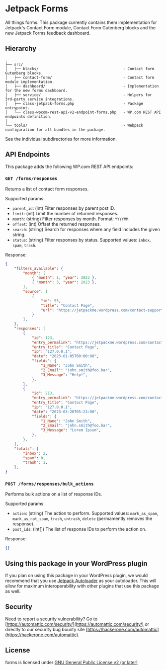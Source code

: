 # Jetpack Forms

All things forms. This package currently contains them implementation for Jetpack's Contact Form module, Contact Form Gutenberg blocks and the new Jetpack Forms feedback dashboard.

## Hierarchy

```
.
├── src/
│   ├── blocks/                                      - Contact form Gutenberg blocks.
│   ├── contact-form/                                - Contact form module implementation.
│   ├── dashboard/                                   - Implementation for the new forms dashboard.
│   ├── service/                                     - Helpers for 3rd-party service integrations.
│   ├── class-jetpack-forms.php                      - Package entrypoint.
│   └── class-wpcom-rest-api-v2-endpoint-forms.php   - WP.com REST API endpoints definition.
│
└── tools/                                           - Webpack configuration for all bundles in the package.
```

See the individual subdirectories for more information.

## API Endpoints

This package adds the following WP.com REST API endpoints:

### `GET /forms/responses`

Returns a list of contact form responses.

Supported params:

- `parent_id`: (int) Filter responses by parent post ID.
- `limit`: (int) Limit the number of returned responses.
- `month`: (string) Filter responses by month. Format: `YYYYMM`
- `offset`: (int) Offset the returned responses.
- `search`: (string) Search for responses where any field includes the given string.
- `status`: (string) Filter responses by status. Supported values: `inbox`, `spam`, `trash`.

Response:

```json
{
    "filters_available": {
        "month": [
            { "month": 1, "year": 2023 },
            { "month": 3, "year": 2023 },
        ],
        "source": [
            {
                "id": 55,
                "title": "Contact Page",
                "url": "https://jetpackme.wordpress.com/contact-support",
            }
        ],
    },
    "responses": [
        {
            "id": 123,
            "entry_permalink": "https://jetpackme.wordpress.com/contact-support",
            "entry_title": "Contact Page",
            "ip": "127.0.0.1",
            "date": "2023-01-05T00:00:00",
            "fields": {
                "1_Name": "John Smith",
                "2_Email": "john.smith@foo.bar",
                "3_Message": "Help!",
            },
        },
        {
            "id": 213,
            "entry_permalink": "https://jetpackme.wordpress.com/contact-support",
            "entry_title": "Contact Page",
            "ip": "127.0.0.1",
            "date": "2023-03-20T05:23:00",
            "fields": {
                "1_Name": "John Smith",
                "2_Email": "john.smith@foo.bar",
                "3_Message": "Lorem Ipsum",
            },
        },
    ],
    "totals": {
        "inbox": 2,
        "spam": 0,
        "trash": 1,
    },
}
```

### `POST /forms/responses/bulk_actions`

Performs bulk actions on a list of response IDs.

Supported params:

- `action`: (string) The action to perform. Supported values: `mark_as_spam`, `mark_as_not_spam`, `trash`, `untrash`, `delete` (permamently removes the response).
- `post_ids`: (int[]) The list of response IDs to perform the action on.

Response:

```json
{}
```

## Using this package in your WordPress plugin

If you plan on using this package in your WordPress plugin, we would recommend that you use [Jetpack Autoloader](https://packagist.org/packages/automattic/jetpack-autoloader) as your autoloader. This will allow for maximum interoperability with other plugins that use this package as well.

## Security

Need to report a security vulnerability? Go to [https://automattic.com/security/](https://automattic.com/security/) or directly to our security bug bounty site [https://hackerone.com/automattic](https://hackerone.com/automattic).

## License

forms is licensed under [GNU General Public License v2 (or later)](./LICENSE.txt)
